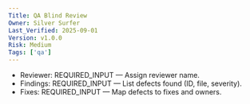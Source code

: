 ```yaml
---
Title: QA Blind Review
Owner: Silver Surfer
Last_Verified: 2025-09-01
Version: v1.0.0
Risk: Medium
Tags: ['qa']
---
```

- Reviewer: REQUIRED_INPUT — Assign reviewer name.
- Findings: REQUIRED_INPUT — List defects found (ID, file, severity).
- Fixes: REQUIRED_INPUT — Map defects to fixes and owners.
